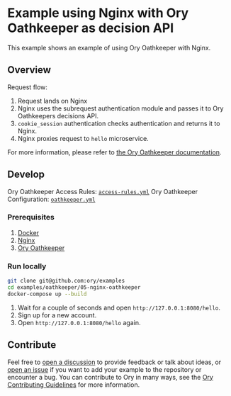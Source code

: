 # Example using Nginx with Ory Oathkeeper as decision API

This example shows an example of using Ory Oathkeeper with Nginx.

## Overview

Request flow:

1. Request lands on Nginx
1. Nginx uses the subrequest authentication module and passes it to Ory
   Oathkeepers decisions API.
1. `cookie_session` authentication checks authentication and returns it to
   Nginx.
1. Nginx proxies request to `hello` microservice.

For more information, please refer to
[the Ory Oathkeeper documentation](https://www.ory.sh/docs/oathkeeper).

## Develop

Ory Oathkeeper Access Rules: [`access-rules.yml`](./oathkeeper/access-rules.yml)
Ory Oathkeeper Configuration: [`oathkeeper.yml`](./oathkeeper/oathkeeper.yml)

### Prerequisites

1. [Docker](https://docs.docker.com/get-docker/)
1. [Nginx](https://www.nginx.com/resources/wiki/start/topics/tutorials/install/)
1. [Ory Oathkeeper](https://www.ory.sh/docs/oathkeeper/install)

### Run locally

```bash
git clone git@github.com:ory/examples
cd examples/oathkeeper/05-nginx-oathkeeper
docker-compose up --build
```

1. Wait for a couple of seconds and open `http://127.0.0.1:8080/hello`.
1. Sign up for a new account.
1. Open `http://127.0.0.1:8080/hello` again.

## Contribute

Feel free to
[open a discussion](https://github.com/ory/examples/discussions/new) to provide
feedback or talk about ideas, or
[open an issue](https://github.com/ory/examples/issues/new) if you want to add
your example to the repository or encounter a bug. You can contribute to Ory in
many ways, see the
[Ory Contributing Guidelines](https://www.ory.sh/docs/ecosystem/contributing)
for more information.
